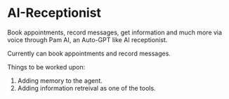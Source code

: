 # AI-Receptionist

Book appointments, record messages, get information and much more via voice through Pam AI, an Auto-GPT like AI receptionist.

Currently can book appointments and record messages.

Things to be worked upon:

1. Adding memory to the agent.
2. Adding information retreival as one of the tools.
